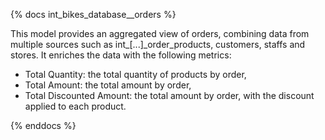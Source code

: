 {% docs int_bikes_database__orders %}

This model provides an aggregated view of orders, combining data from multiple sources such as int_[...]_order_products, customers, staffs and stores.
It enriches the data with the following metrics:
- Total Quantity: the total quantity of products by order,
- Total Amount: the total amount by order,
- Total Discounted Amount: the total amount by order, with the discount applied to each product.

{% enddocs %}
